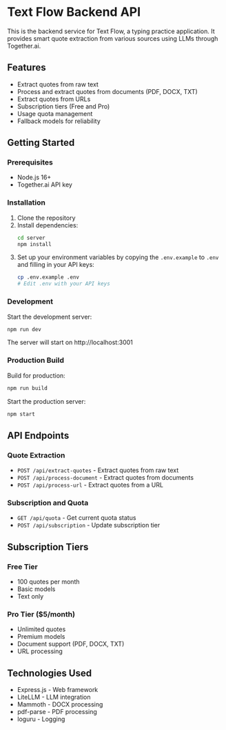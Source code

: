 # Text Flow Backend API

This is the backend service for Text Flow, a typing practice application. It provides smart quote extraction from various sources using LLMs through Together.ai.

## Features

- Extract quotes from raw text
- Process and extract quotes from documents (PDF, DOCX, TXT)
- Extract quotes from URLs
- Subscription tiers (Free and Pro)
- Usage quota management
- Fallback models for reliability

## Getting Started

### Prerequisites

- Node.js 16+
- Together.ai API key

### Installation

1. Clone the repository
2. Install dependencies:
   ```bash
   cd server
   npm install
   ```
3. Set up your environment variables by copying the `.env.example` to `.env` and filling in your API keys:
   ```bash
   cp .env.example .env
   # Edit .env with your API keys
   ```

### Development

Start the development server:

```bash
npm run dev
```

The server will start on http://localhost:3001

### Production Build

Build for production:

```bash
npm run build
```

Start the production server:

```bash
npm start
```

## API Endpoints

### Quote Extraction

- `POST /api/extract-quotes` - Extract quotes from raw text
- `POST /api/process-document` - Extract quotes from documents
- `POST /api/process-url` - Extract quotes from a URL

### Subscription and Quota

- `GET /api/quota` - Get current quota status
- `POST /api/subscription` - Update subscription tier

## Subscription Tiers

### Free Tier
- 100 quotes per month
- Basic models
- Text only

### Pro Tier ($5/month)
- Unlimited quotes
- Premium models
- Document support (PDF, DOCX, TXT)
- URL processing

## Technologies Used

- Express.js - Web framework
- LiteLLM - LLM integration
- Mammoth - DOCX processing
- pdf-parse - PDF processing
- loguru - Logging 